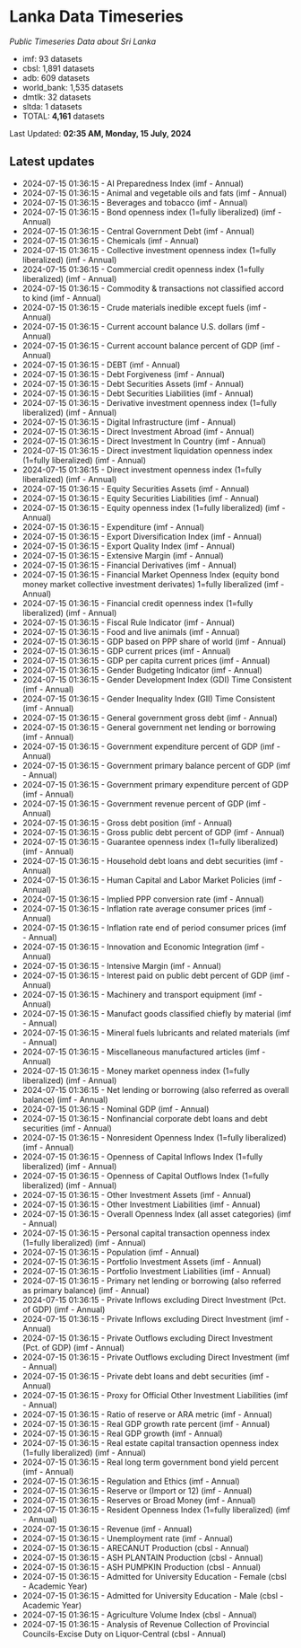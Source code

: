 # Lanka Data Timeseries
*Public Timeseries Data about Sri Lanka*

* imf: 93 datasets
* cbsl: 1,891 datasets
* adb: 609 datasets
* world_bank: 1,535 datasets
* dmtlk: 32 datasets
* sltda: 1 datasets
* TOTAL: **4,161** datasets

Last Updated: **02:35 AM, Monday, 15 July, 2024**

## Latest updates

* 2024-07-15 01:36:15 - AI Preparedness Index (imf - Annual)
* 2024-07-15 01:36:15 - Animal and vegetable oils and fats (imf - Annual)
* 2024-07-15 01:36:15 - Beverages and tobacco (imf - Annual)
* 2024-07-15 01:36:15 - Bond openness index (1=fully liberalized) (imf - Annual)
* 2024-07-15 01:36:15 - Central Government Debt (imf - Annual)
* 2024-07-15 01:36:15 - Chemicals (imf - Annual)
* 2024-07-15 01:36:15 - Collective investment openness index (1=fully liberalized) (imf - Annual)
* 2024-07-15 01:36:15 - Commercial credit openness index (1=fully liberalized) (imf - Annual)
* 2024-07-15 01:36:15 - Commodity & transactions not classified accord to kind (imf - Annual)
* 2024-07-15 01:36:15 - Crude materials inedible except fuels (imf - Annual)
* 2024-07-15 01:36:15 - Current account balance U.S. dollars (imf - Annual)
* 2024-07-15 01:36:15 - Current account balance percent of GDP (imf - Annual)
* 2024-07-15 01:36:15 - DEBT (imf - Annual)
* 2024-07-15 01:36:15 - Debt Forgiveness (imf - Annual)
* 2024-07-15 01:36:15 - Debt Securities Assets (imf - Annual)
* 2024-07-15 01:36:15 - Debt Securities Liabilities (imf - Annual)
* 2024-07-15 01:36:15 - Derivative investment openness index (1=fully liberalized) (imf - Annual)
* 2024-07-15 01:36:15 - Digital Infrastructure (imf - Annual)
* 2024-07-15 01:36:15 - Direct Investment Abroad (imf - Annual)
* 2024-07-15 01:36:15 - Direct Investment In Country (imf - Annual)
* 2024-07-15 01:36:15 - Direct investment liquidation openness index (1=fully liberalized) (imf - Annual)
* 2024-07-15 01:36:15 - Direct investment openness index (1=fully liberalized) (imf - Annual)
* 2024-07-15 01:36:15 - Equity Securities Assets (imf - Annual)
* 2024-07-15 01:36:15 - Equity Securities Liabilities (imf - Annual)
* 2024-07-15 01:36:15 - Equity openness index (1=fully liberalized) (imf - Annual)
* 2024-07-15 01:36:15 - Expenditure (imf - Annual)
* 2024-07-15 01:36:15 - Export Diversification Index (imf - Annual)
* 2024-07-15 01:36:15 - Export Quality Index (imf - Annual)
* 2024-07-15 01:36:15 - Extensive Margin (imf - Annual)
* 2024-07-15 01:36:15 - Financial Derivatives (imf - Annual)
* 2024-07-15 01:36:15 - Financial Market Openness Index (equity bond money market collective investment derivates) 1=fully liberalized (imf - Annual)
* 2024-07-15 01:36:15 - Financial credit openness index (1=fully liberalized) (imf - Annual)
* 2024-07-15 01:36:15 - Fiscal Rule Indicator (imf - Annual)
* 2024-07-15 01:36:15 - Food and live animals (imf - Annual)
* 2024-07-15 01:36:15 - GDP based on PPP share of world (imf - Annual)
* 2024-07-15 01:36:15 - GDP current prices (imf - Annual)
* 2024-07-15 01:36:15 - GDP per capita current prices (imf - Annual)
* 2024-07-15 01:36:15 - Gender Budgeting Indicator (imf - Annual)
* 2024-07-15 01:36:15 - Gender Development Index (GDI) Time Consistent (imf - Annual)
* 2024-07-15 01:36:15 - Gender Inequality Index (GII) Time Consistent (imf - Annual)
* 2024-07-15 01:36:15 - General government gross debt (imf - Annual)
* 2024-07-15 01:36:15 - General government net lending or borrowing (imf - Annual)
* 2024-07-15 01:36:15 - Government expenditure percent of GDP (imf - Annual)
* 2024-07-15 01:36:15 - Government primary balance percent of GDP (imf - Annual)
* 2024-07-15 01:36:15 - Government primary expenditure percent of GDP (imf - Annual)
* 2024-07-15 01:36:15 - Government revenue percent of GDP (imf - Annual)
* 2024-07-15 01:36:15 - Gross debt position (imf - Annual)
* 2024-07-15 01:36:15 - Gross public debt percent of GDP (imf - Annual)
* 2024-07-15 01:36:15 - Guarantee openness index (1=fully liberalized) (imf - Annual)
* 2024-07-15 01:36:15 - Household debt loans and debt securities (imf - Annual)
* 2024-07-15 01:36:15 - Human Capital and Labor Market Policies (imf - Annual)
* 2024-07-15 01:36:15 - Implied PPP conversion rate (imf - Annual)
* 2024-07-15 01:36:15 - Inflation rate average consumer prices (imf - Annual)
* 2024-07-15 01:36:15 - Inflation rate end of period consumer prices (imf - Annual)
* 2024-07-15 01:36:15 - Innovation and Economic Integration (imf - Annual)
* 2024-07-15 01:36:15 - Intensive Margin (imf - Annual)
* 2024-07-15 01:36:15 - Interest paid on public debt percent of GDP (imf - Annual)
* 2024-07-15 01:36:15 - Machinery and transport equipment (imf - Annual)
* 2024-07-15 01:36:15 - Manufact goods classified chiefly by material (imf - Annual)
* 2024-07-15 01:36:15 - Mineral fuels lubricants and related materials (imf - Annual)
* 2024-07-15 01:36:15 - Miscellaneous manufactured articles (imf - Annual)
* 2024-07-15 01:36:15 - Money market openness index (1=fully liberalized) (imf - Annual)
* 2024-07-15 01:36:15 - Net lending or borrowing (also referred as overall balance) (imf - Annual)
* 2024-07-15 01:36:15 - Nominal GDP (imf - Annual)
* 2024-07-15 01:36:15 - Nonfinancial corporate debt loans and debt securities (imf - Annual)
* 2024-07-15 01:36:15 - Nonresident Openness Index (1=fully liberalized) (imf - Annual)
* 2024-07-15 01:36:15 - Openness of Capital Inflows Index (1=fully liberalized) (imf - Annual)
* 2024-07-15 01:36:15 - Openness of Capital Outflows Index (1=fully liberalized) (imf - Annual)
* 2024-07-15 01:36:15 - Other Investment Assets (imf - Annual)
* 2024-07-15 01:36:15 - Other Investment Liabilities (imf - Annual)
* 2024-07-15 01:36:15 - Overall Openness Index (all asset categories) (imf - Annual)
* 2024-07-15 01:36:15 - Personal capital transaction openness index (1=fully liberalized) (imf - Annual)
* 2024-07-15 01:36:15 - Population (imf - Annual)
* 2024-07-15 01:36:15 - Portfolio Investment Assets (imf - Annual)
* 2024-07-15 01:36:15 - Portfolio Investment Liabilities (imf - Annual)
* 2024-07-15 01:36:15 - Primary net lending or borrowing (also referred as primary balance) (imf - Annual)
* 2024-07-15 01:36:15 - Private Inflows excluding Direct Investment (Pct. of GDP) (imf - Annual)
* 2024-07-15 01:36:15 - Private Inflows excluding Direct Investment (imf - Annual)
* 2024-07-15 01:36:15 - Private Outflows excluding Direct Investment (Pct. of GDP) (imf - Annual)
* 2024-07-15 01:36:15 - Private Outflows excluding Direct Investment (imf - Annual)
* 2024-07-15 01:36:15 - Private debt loans and debt securities (imf - Annual)
* 2024-07-15 01:36:15 - Proxy for Official Other Investment Liabilities (imf - Annual)
* 2024-07-15 01:36:15 - Ratio of reserve or ARA metric (imf - Annual)
* 2024-07-15 01:36:15 - Real GDP growth rate percent (imf - Annual)
* 2024-07-15 01:36:15 - Real GDP growth (imf - Annual)
* 2024-07-15 01:36:15 - Real estate capital transaction openness index (1=fully liberalized) (imf - Annual)
* 2024-07-15 01:36:15 - Real long term government bond yield percent (imf - Annual)
* 2024-07-15 01:36:15 - Regulation and Ethics (imf - Annual)
* 2024-07-15 01:36:15 - Reserve or (Import or 12) (imf - Annual)
* 2024-07-15 01:36:15 - Reserves or Broad Money (imf - Annual)
* 2024-07-15 01:36:15 - Resident Openness Index (1=fully liberalized) (imf - Annual)
* 2024-07-15 01:36:15 - Revenue (imf - Annual)
* 2024-07-15 01:36:15 - Unemployment rate (imf - Annual)
* 2024-07-15 01:36:15 - ARECANUT Production (cbsl - Annual)
* 2024-07-15 01:36:15 - ASH PLANTAIN Production (cbsl - Annual)
* 2024-07-15 01:36:15 - ASH PUMPKIN Production (cbsl - Annual)
* 2024-07-15 01:36:15 - Admitted for University Education - Female (cbsl - Academic Year)
* 2024-07-15 01:36:15 - Admitted for University Education - Male (cbsl - Academic Year)
* 2024-07-15 01:36:15 - Agriculture Volume Index (cbsl - Annual)
* 2024-07-15 01:36:15 - Analysis of Revenue Collection of Provincial Councils-Excise Duty on Liquor-Central (cbsl - Annual)